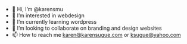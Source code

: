 - 👋 Hi, I’m @karensmu
- 👀 I’m interested in webdesign
- 🌱 I’m currently learning wordpress
- 💞️ I’m looking to collaborate on branding and design websites
- 📫 How to reach me karen@karensugue.com or ksugue@yahoo.com

<!---
karensmu/karensmu is a ✨ special ✨ repository because its `README.md` (this file) appears on your GitHub profile.
You can click the Preview link to take a look at your changes.
--->
